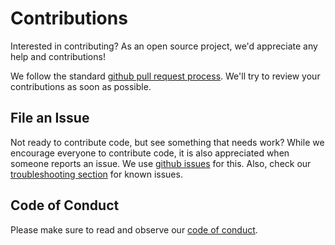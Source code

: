 # Contributions

Interested in contributing? As an open source project, we'd appreciate any help and contributions! 

We follow the standard [github pull request process](https://help.github.com/articles/about-pull-requests/). We'll try to review your contributions as soon as possible. 

## File an Issue
Not ready to contribute code, but see something that needs work? While we encourage everyone to contribute code, it is also appreciated when someone reports an issue. We use [github issues](https://github.com/okteto/okteto/issues) for this.
Also, check our [troubleshooting section](docs/troubleshooting.md) for known issues.

## Code of Conduct
Please make sure to read and observe our [code of conduct](code-of-conduct.md).
